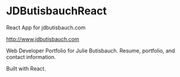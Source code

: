 # JDButisbauchReact
React App for jdbutisbauch.com 

http://www.jdbutisbauch.com

Web Developer Portfolio for Julie Butisbauch.
Resume, portfolio, and contact information.

Built with React.
